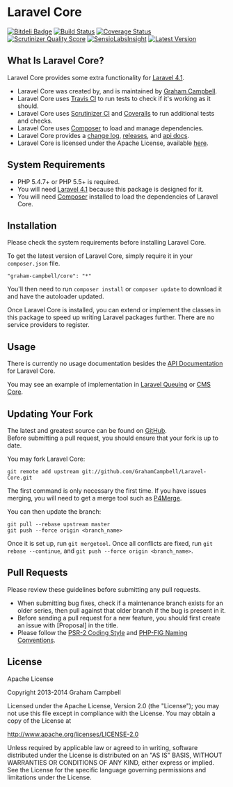 Laravel Core
============


[![Bitdeli Badge](https://d2weczhvl823v0.cloudfront.net/GrahamCampbell/Laravel-Core/trend.png)](https://bitdeli.com/free "Bitdeli Badge")
[![Build Status](https://travis-ci.org/GrahamCampbell/Laravel-Core.png)](https://travis-ci.org/GrahamCampbell/Laravel-Core)
[![Coverage Status](https://coveralls.io/repos/GrahamCampbell/Laravel-Core/badge.png)](https://coveralls.io/r/GrahamCampbell/Laravel-Core)
[![Scrutinizer Quality Score](https://scrutinizer-ci.com/g/GrahamCampbell/Laravel-Core/badges/quality-score.png?s=8b83d4d22d5af457e6313d26c037fffef76b85d0)](https://scrutinizer-ci.com/g/GrahamCampbell/Laravel-Core)
[![SensioLabsInsight](https://insight.sensiolabs.com/projects/9f583ab1-1203-44b9-927b-86488a326f65/mini.png)](https://insight.sensiolabs.com/projects/9f583ab1-1203-44b9-927b-86488a326f65)
[![Latest Version](https://poser.pugx.org/graham-campbell/core/v/stable.png)](https://packagist.org/packages/graham-campbell/core)


## What Is Laravel Core?

Laravel Core provides some extra functionality for [Laravel 4.1](http://laravel.com).  

* Laravel Core was created by, and is maintained by [Graham Campbell](https://github.com/GrahamCampbell).  
* Laravel Core uses [Travis CI](https://travis-ci.org/GrahamCampbell/Laravel-Core) to run tests to check if it's working as it should.  
* Laravel Core uses [Scrutinizer CI](https://scrutinizer-ci.com/g/GrahamCampbell/Laravel-Core) and [Coveralls](https://coveralls.io/r/GrahamCampbell/Laravel-Core) to run additional tests and checks.  
* Laravel Core uses [Composer](https://getcomposer.org) to load and manage dependencies.  
* Laravel Core provides a [change log](https://github.com/GrahamCampbell/Laravel-Core/blob/master/CHANGELOG.md), [releases](https://github.com/GrahamCampbell/Laravel-Core/releases), and [api docs](http://grahamcampbell.github.io/Laravel-Core).  
* Laravel Core is licensed under the Apache License, available [here](https://github.com/GrahamCampbell/Laravel-Core/blob/master/LICENSE.md).  


## System Requirements

* PHP 5.4.7+ or PHP 5.5+ is required.  
* You will need [Laravel 4.1](http://laravel.com) because this package is designed for it.  
* You will need [Composer](https://getcomposer.org) installed to load the dependencies of Laravel Core.  


## Installation

Please check the system requirements before installing Laravel Core.  

To get the latest version of Laravel Core, simply require it in your `composer.json` file.  

`"graham-campbell/core": "*"`  

You'll then need to run `composer install` or `composer update` to download it and have the autoloader updated.  

Once Laravel Core is installed, you can extend or implement the classes in this package to speed up writing Laravel packages further. There are no service providers to register.  


## Usage

There is currently no usage documentation besides the [API Documentation](http://grahamcampbell.github.io/Laravel-Core
) for Laravel Core.  

You may see an example of implementation in [Laravel Queuing](https://github.com/GrahamCampbell/Laravel-Queuing) or [CMS Core](https://github.com/GrahamCampbell/CMS-Core).  


## Updating Your Fork

The latest and greatest source can be found on [GitHub](https://github.com/GrahamCampbell/Laravel-Core).  
Before submitting a pull request, you should ensure that your fork is up to date.  

You may fork Laravel Core:  

    git remote add upstream git://github.com/GrahamCampbell/Laravel-Core.git

The first command is only necessary the first time. If you have issues merging, you will need to get a merge tool such as [P4Merge](http://perforce.com/product/components/perforce_visual_merge_and_diff_tools).  

You can then update the branch:  

    git pull --rebase upstream master
    git push --force origin <branch_name>

Once it is set up, run `git mergetool`. Once all conflicts are fixed, run `git rebase --continue`, and `git push --force origin <branch_name>`.  


## Pull Requests

Please review these guidelines before submitting any pull requests.  

* When submitting bug fixes, check if a maintenance branch exists for an older series, then pull against that older branch if the bug is present in it.  
* Before sending a pull request for a new feature, you should first create an issue with [Proposal] in the title.  
* Please follow the [PSR-2 Coding Style](https://github.com/php-fig/fig-standards/blob/master/accepted/PSR-2-coding-style-guide.md) and [PHP-FIG Naming Conventions](https://github.com/php-fig/fig-standards/blob/master/bylaws/002-psr-naming-conventions.md).  


## License

Apache License  

Copyright 2013-2014 Graham Campbell  

Licensed under the Apache License, Version 2.0 (the "License");
you may not use this file except in compliance with the License.
You may obtain a copy of the License at  

 http://www.apache.org/licenses/LICENSE-2.0  

Unless required by applicable law or agreed to in writing, software
distributed under the License is distributed on an "AS IS" BASIS,
WITHOUT WARRANTIES OR CONDITIONS OF ANY KIND, either express or implied.
See the License for the specific language governing permissions and
limitations under the License.  
